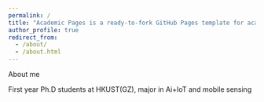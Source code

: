 ```yaml
---
permalink: /
title: "Academic Pages is a ready-to-fork GitHub Pages template for academic personal websites"
author_profile: true
redirect_from: 
  - /about/
  - /about.html
---
```


About me

First year Ph.D students at HKUST(GZ), major in Ai+IoT and mobile sensing
